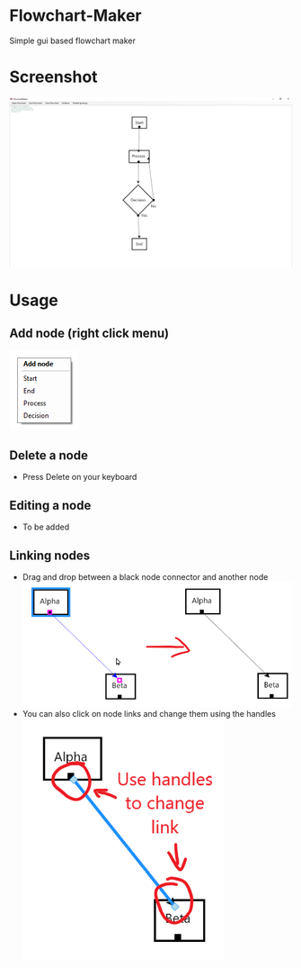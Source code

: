 # Flowchart-Maker
Simple gui based flowchart maker

# Screenshot
![screenshot](https://github.com/michael-gif/Flowchart-Maker/blob/main/resources/screenshot.png)

# Usage
## Add node (right click menu)
![context menu](https://github.com/michael-gif/Flowchart-Maker/blob/main/resources/context_menu.png)

## Delete a node
- Press Delete on your keyboard

## Editing a node
- To be added

## Linking nodes
- Drag and drop between a black node connector and another node
![create link](https://github.com/michael-gif/Flowchart-Maker/blob/main/resources/create_link.png)
- You can also click on node links and change them using the handles
![change link](https://github.com/michael-gif/Flowchart-Maker/blob/main/resources/change_link.png)